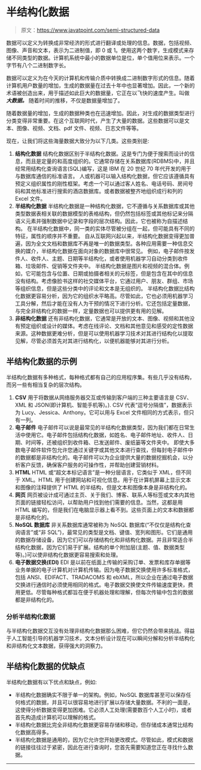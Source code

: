 # 半结构化数据

> 原文：<https://www.javatpoint.com/semi-structured-data>

数据可以定义为转换成非常经济的形式进行翻译或处理的信息。数据，包括视频、图像、声音和文本，表示为二进制值，即 0 或 1。使用这两个数字，生成模式来存储不同类型的数据。计算机系统中最小的数据单位是位，单个值用位来表示。一个字节有八个二进制数字长。

数据可以定义为在今天的计算机和传输介质中转换成二进制数字形式的信息。随着计算机用户数量的增加，生成的数据量在过去十年中也显著增加。因此，一个新的术语被创造出来，用于描述如此巨大的数据量，它正在以飞快的速度产生。叫做 ***大数据。*** 随着时间的推移，不仅是数据量增加了。

随着数据量的增加，生成的数据种类也在迅速增加。因此，对生成的数据类型进行分类变得非常重要。在这个互联网时代，产生了大量的数据。这些数据可以是文本、图像、视频、文档、pdf 文件、视频、日志文件等等。

现在，让我们将这些海量数据大致分为以下几类。这些类别是:

1.  **结构化数据**
    结构化数据区别于半结构化数据。这是专门为便于搜索而设计的信息，而且是定量的和高度组织的。它通常存储在关系数据库(RDBMS)中，并且经常用结构化查询语言(SQL)编写，这是 IBM 在 20 世纪 70 年代开发的用于与数据库通信的标准语言。
    人或机器可以输入结构化数据，但它应该遵循具有预定义组织属性的刚性框架。考虑一个可以通过客人姓名、电话号码、房间号码和其他标准进行搜索的酒店数据库。或者数据被整齐地组织成行和列的 Excel 文件。
2.  **半结构化数据**
    半结构化数据是一种结构化数据，它不遵循与关系数据库或其他类型数据表相关联的数据模型的表格结构，但仍然包括标签或其他标记来分隔语义元素并强制数据中记录和字段的层次结构。因此，它也被称为自描述结构。
    在半结构化数据中，同一类的实体尽管被分组在一起，但可能具有不同的特征，属性的顺序并不重要。
    自从互联网兴起以来，半结构化数据变得更加普遍，因为全文文档和数据库不再是唯一的数据类型。各种应用需要一种信息交换的媒介，半结构化数据在面向对象的数据库中很常见。
    例如，电子邮件按发件人、收件人、主题、日期等半结构化，或者使用机器学习自动分类到收件箱、垃圾邮件、促销等文件夹中。
    半结构化数据是图片和视频的混合体。例如，它可能包含与位置、日期或拍摄者相关的元标签，但是包含在其中的信息没有结构。考虑像脸书这样的社交媒体平台，它通过用户、朋友、群组、市场等组织信息，但是这些分类中的评论和文本是无组织的。
    半结构化数据比结构化数据更容易分析，因为它的组织水平略高。尽管如此，它也必须用机器学习工具分解，然后才能在没有人为干预的情况下进行分析。它还包括定量数据，与完全非结构化的数据一样，定量数据也可以提供更有用的见解。
3.  **非结构化数据**
    还有非结构化数据，它通常是开放的文本、图像、视频和其他没有预定组织或设计的媒体。考虑在线评论、文档和其他意见和感受的定性数据来源。这种数据更难分析，但是可以使用机器学习技术对其进行结构化以提取见解，尽管必须首先对其进行结构化，以便机器能够对其进行分析。

## 半结构化数据的示例

半结构化数据有多种格式，每种格式都有自己的应用程序集。有些几乎没有结构，而另一些有相当复杂的层次结构。

1.  **CSV**
    用于将数据从网络服务器交互或传输到客户端的三种主要语言是 CSV、XML 和 JSON(即计算机、智能手机等)。).
    CSV 代表“逗号分隔值”，数据表示为 Lucy、Jessica、Anthony。它可以用与 Excel 文件相同的方式表示，但只有一列。
2.  **电子邮件**
    电子邮件可以说是最常见的半结构化数据类型，因为我们都在日常生活中使用它。电子邮件包括结构化数据，如姓名、电子邮件地址、收件人、日期、时间等，还被组织到收件箱、已发送邮件、废纸篓等文件夹中。
    即使大多数电子邮件软件包允许您通过关键字或其他文本进行查找，但每封电子邮件中的数据都是非结构化的。电子邮件可以为企业提供大量的数据挖掘机会，以分析客户反馈，确保客户服务的可操作性，并帮助创建营销材料。
3.  **HTML**
    HTML 或“超文本标记语言”是一种分层语言，它类似于 XML，但不同于 XML。HTML 用于创建网站和可视化信息。用于在计算机屏幕上显示文本和图像的注释提供了 HTML 的半结构，但是文本和图像本身是非结构化的。
4.  **网页**
    网页被设计成可通过主页、关于我们、博客、联系人等标签或文本内其他页面的链接轻松访问，以帮助用户找到他们需要的信息。当然，这都是用 HTML 编写的，但是我们在电脑显示器上看不到。这些页面上的文本和数据都是非结构化的。
5.  **NoSQL 数据库**
    非关系数据库通常被称为 NoSQL 数据库(“不仅仅是结构化查询语言”或“非 SQL”)，最常见的类型是文档、键值、宽列和图形。它们是通用的数据存储设备，因为它们可以存储结构化和非结构化数据。并且非常适合半结构化数据，因为它们易于扩展。结构的单个附加层(主题、值、数据类型等)。)可以使非结构化数据更容易搜索和处理。
6.  **电子数据交换(EDI)**
    EDI 是以前在纸面上传输的采购订单、发票和库存单据等业务单据的电子计算机对计算机传输。因为电子数据交换使用许多标准格式，包括 ANSI、EDIFACT、TRADACOMS 和 ebXML，所以企业在通过电子数据交换进行通信时必须使用相同的格式。电子数据交换使文件传输速度更快，费用更低。尽管每种格式都旨在便于机器处理和理解，但每次传输中包含的数据都是非结构化的。

### 分析半结构化数据

与半结构化数据交互没有处理非结构化数据那么困难，但它仍然会带来挑战。得益于人工智能引导的机器学习技术，文本分析设计现在可以瞬间分解和分析半结构化和非结构化文本数据，获得强大的洞察力。

## 半结构化数据的优缺点

半结构化数据有以下优点和缺点，例如:

*   半结构化数据确实不限于单一的架构。例如，NoSQL 数据库甚至可以保存任何格式的数据，并且可以很容易地进行扩展以存储大量数据。不利的一面是，这使得分析数据变得更加困难。它必须人工处理(需要数百个人工小时)，或者首先构造成计算机可以理解的格式。
*   半结构化数据比完全非结构化数据更容易存储和移动，但存储成本通常比结构化数据高得多。
*   半结构化数据是通用的，因为它允许您开始更改模式。尽管如此，模式和数据的链接往往过于紧密，因此在进行查询时，您首先需要知道您正在寻找什么数据。

* * *